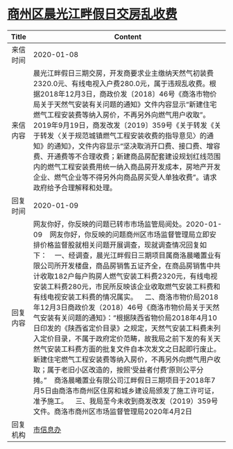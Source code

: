 # <a href="http://www.shangluo.gov.cn/zmhd/ldxxxx.jsp?urltype=leadermail.LeaderMailContentUrl&wbtreeid=1112&leadermailid=5640">商州区晨光江畔假日交房乱收费</a>
|Title|Content|
|:---:|---|
|来信时间|2020-01-08|
|来信内容|晨光江畔假日三期交房，开发商要求业主缴纳天然气初装费2320.0元、有线电视入户费280.0元，属于违规乱收费。根据2018年12月3日，商政价发〔2018〕46号《商洛市物价局关于天然气安装有关问题的通知》文件内容显示“新建住宅燃气工程安装费等纳入房价，不再另外向燃气用户收取”。2019年9月19日，商发改发〔2019〕359号《关于转发《关于转发〈关于规范城镇燃气工程安装收费的指导意见〉的通知》的通知》，文件内容显示“坚决取消开口费、接口费、增容费、开通费等不合理收费；新建商品房配套建设规划红线范围内的燃气工程安装费用统一纳入商品房开发成本，房地产开发企业、燃气企业等不得另外向商品房买受人单独收费”。请求政府给予合理解释和处理。|
|回复时间|2020-01-09|
|回复内容|网友你好，你反映的问题已转市市场监管局阅处。2020-01-09    网友你好，你反映的问题商州区市场监督管理局立即安排价格监督股就相关问题开展调查，现就调查情况回复如下：    一、经调查，晨光江畔假日三期项目属商洛晨曦置业有限公司所开发楼盘，商品房销售五证齐全，在商品房销售中共计收取182户每户购房人燃气安装工料费2320元，有线电视安装工料费280元，市民所反映该企业收取燃气安装工料费和有线电视安装工料费的情况属实。    二、商洛市物价局2018年12月3日商政价发（2018）46号《商洛市物价局关于天然气安装有关问题的通知》：“根据陕西省物价局2018年4月10日印发的《陕西省定价目录》之规定，天然气安装工料费未列入定价目录，不属于政府定价范畴，故我局之前下发的有关天然气安装工料费方面的批复文件自本次发文之日起即行废止。新建住宅燃气工程安装费等纳入房价，不再另外向燃气用户收取；属于老旧小区改造的，按照‘受益者付费’原则公平分摊。”    商洛晨曦置业有限公司江畔假日三期项目于2018年7月5日由商洛市商州区住房和城乡建设局颁发了施工许可证，准予施工。    三、我局至今未收到商发改发（2019）359号文件。商洛市商州区市场监督管理局2020年4月2日|
|回复机构|<a href="../../categories/agencies/市信息办.md">市信息办</a>|
